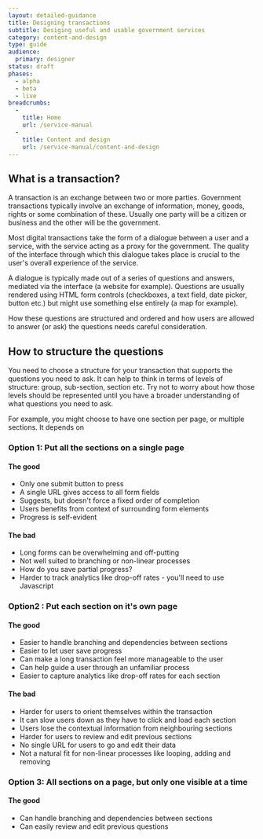 ```yaml
---
layout: detailed-guidance
title: Designing transactions
subtitle: Desiging useful and usable government services
category: content-and-design
type: guide
audience:
  primary: designer
status: draft
phases:
  - alpha
  - beta
  - live
breadcrumbs:
  -
    title: Home
    url: /service-manual
  -
    title: Content and design
    url: /service-manual/content-and-design
---
```


## What is a transaction?

A transaction is an exchange between two or more parties. Government transactions typically involve an exchange of information, money, goods, rights or some combination of these. Usually one party will be a citizen or business and the other will be the government.

Most digital transactions take the form of a dialogue between a user and a service, with the service acting as a proxy for the government. The quality of the interface through which this dialogue takes place is crucial to the user's overall experience of the service.

A dialogue is typically made out of a series of questions and answers, mediated via the interface (a website for example). Questions are usually rendered using HTML form controls (checkboxes, a text field, date picker, button etc.) but might use something else entirely (a map for example).

How these questions are structured and ordered and how users are allowed to answer (or ask) the questions needs careful consideration.

## How to structure the questions

You need to choose a structure for your transaction that supports the questions you need to ask. It can help to think in terms of levels of structure: group, sub-section, section etc. Try not to worry about how those levels should be represented until you have a broader understanding of what questions you need to ask.

For example, you might choose to have one section per page, or multiple sections. It depends on 



### Option 1: Put all the sections on a single page


#### The good

* Only one submit button to press
* A single URL gives access to all form fields
* Suggests, but doesn't force a fixed order of completion
* Users benefits from context of surrounding form elements
* Progress is self-evident

#### The bad

* Long forms can be overwhelming and off-putting
* Not well suited to branching or non-linear processes
* How do you save partial progress?
* Harder to track analytics like drop-off rates - you'll need to use Javascript


### Option2 : Put each section on it's own page

#### The good

* Easier to handle branching and dependencies between sections
* Easier to let user save progress
* Can make a long transaction feel more manageable to the user
* Can help guide a user through an unfamiliar process
* Easier to capture analytics like drop-off rates for each section 

#### The bad

* Harder for users to orient themselves within the transaction
* It can slow users down as they have to click and load each section
* Users lose the contextual information from neighbouring sections
* Harder for users to review and edit previous sections
* No single URL for users to go and edit their data
* Not a natural fit for non-linear processes like looping, adding and removing

### Option 3: All sections on a page, but only one visible at a time

#### The good

* Can handle branching and dependencies between sections
* Can easily review and edit previous questions